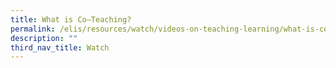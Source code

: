 ```yaml
---
title: What is Co—Teaching?
permalink: /elis/resources/watch/videos-on-teaching-learning/what-is-co-teaching/
description: ""
third_nav_title: Watch
---
```

